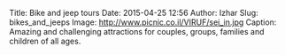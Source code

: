 Title: Bike and jeep tours
Date: 2015-04-25 12:56
Author: Izhar
Slug: bikes_and_jeeps
Image: http://www.picnic.co.il/VIRUF/sei_in.jpg
Caption: Amazing and challenging attractions for couples, groups, families and children of all ages.
